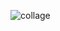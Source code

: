 ![collage](https://github.com/mekicnikola/InstagramComposeClone/assets/102312978/f1eeeb52-b605-4aba-910b-feae269f2df1)
